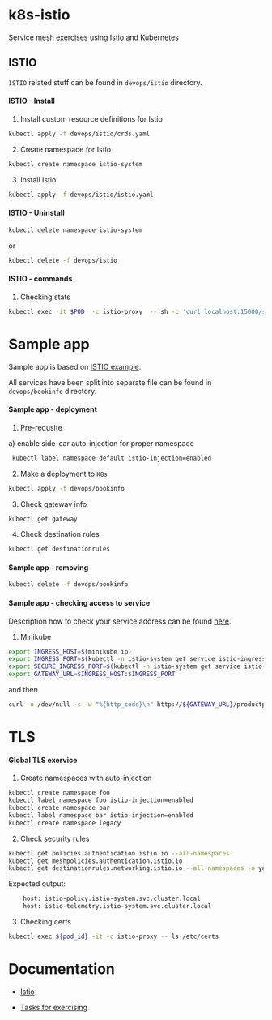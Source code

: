 # k8s-istio

Service mesh exercises using Istio and Kubernetes

## ISTIO

`ISTIO` related stuff can be found in `devops/istio` directory.

#### ISTIO - Install

1) Install custom resource definitions for Istio

```bash
kubectl apply -f devops/istio/crds.yaml
```

2) Create namespace for Istio

```bash
kubectl create namespace istio-system
```

3) Install Istio

```bash
kubectl apply -f devops/istio/istio.yaml
```

#### ISTIO - Uninstall

```bash
kubectl delete namespace istio-system
```

or

```bash
kubectl delete -f devops/istio
```

#### ISTIO - commands

1) Checking stats

```bash
kubectl exec -it $POD  -c istio-proxy  -- sh -c 'curl localhost:15000/stats' | grep httpbin | grep pending
```

# Sample app

Sample app is based on [ISTIO example](https://istio.io/docs/examples/bookinfo/).

All services have been split into separate file can be found in `devops/bookinfo` directory.

#### Sample app - deployment

1) Pre-requsite

a) enable side-car auto-injection for proper namespace

```bash
 kubectl label namespace default istio-injection=enabled
```

2) Make a deployment to `K8s`

```bash
kubectl apply -f devops/bookinfo
```

3) Check gateway info

```bash
kubectl get gateway
```

4) Check destination rules

```bash
kubectl get destinationrules
```

#### Sample app - removing

```bash
kubectl delete -f devops/bookinfo
```

#### Sample app - checking access to service

Description how to check your service address can be found [here](https://istio.io/docs/tasks/traffic-management/ingress/#determining-the-ingress-ip-and-ports-when-using-an-external-load-balancer).

1) Minikube

```bash
export INGRESS_HOST=$(minikube ip)
export INGRESS_PORT=$(kubectl -n istio-system get service istio-ingressgateway -o jsonpath='{.spec.ports[?(@.name=="http2")].nodePort}')
export SECURE_INGRESS_PORT=$(kubectl -n istio-system get service istio-ingressgateway -o jsonpath='{.spec.ports[?(@.name=="https")].nodePort}')
export GATEWAY_URL=$INGRESS_HOST:$INGRESS_PORT
```

and then

```bash
curl -o /dev/null -s -w "%{http_code}\n" http://${GATEWAY_URL}/productpage
```

# TLS

#### Global TLS exervice

1) Create namespaces with auto-injection

```bash
kubectl create namespace foo
kubectl label namespace foo istio-injection=enabled
kubectl create namespace bar
kubectl label namespace bar istio-injection=enabled
kubectl create namespace legacy
```

2) Check security rules

```bash
kubectl get policies.authentication.istio.io --all-namespaces
kubectl get meshpolicies.authentication.istio.io
kubectl get destinationrules.networking.istio.io --all-namespaces -o yaml | grep "host:"
```

Expected output:

```bash
    host: istio-policy.istio-system.svc.cluster.local
    host: istio-telemetry.istio-system.svc.cluster.local
```

3) Checking certs

```bash
kubectl exec ${pod_id} -it -c istio-proxy -- ls /etc/certs
```

# Documentation

* [Istio](https://istio.io/docs/concepts/what-is-istio/)

* [Tasks for exercising](https://istio.io/docs/tasks/)
